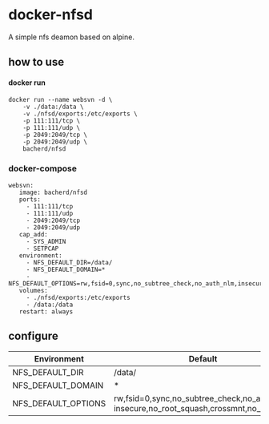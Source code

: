 # docker-nfsd

A simple nfs deamon based on alpine.

## how to use

#### docker run
```
docker run --name websvn -d \
    -v ./data:/data \
    -v ./nfsd/exports:/etc/exports \
    -p 111:111/tcp \
    -p 111:111/udp \
    -p 2049:2049/tcp \
    -p 2049:2049/udp \
    bacherd/nfsd
```    

### docker-compose
```
websvn:
   image: bacherd/nfsd
   ports:
     - 111:111/tcp                                                                                                                                                          
     - 111:111/udp                                                                                                                                                          
     - 2049:2049/tcp                                                                                                                                                        
     - 2049:2049/udp                                                                                                                                                        
   cap_add:                                                                                                                                                                              
     - SYS_ADMIN                                                                                                                                                                         
     - SETPCAP        
   environment:
     - NFS_DEFAULT_DIR=/data/
     - NFS_DEFAULT_DOMAIN=*
     - NFS_DEFAULT_OPTIONS=rw,fsid=0,sync,no_subtree_check,no_auth_nlm,insecure,no_root_squash,crossmnt,no_acl
   volumes:
     - ./nfsd/exports:/etc/exports
     - /data:/data
   restart: always
```   

## configure

| Environment         | Default                                              |
|---------------------|------------------------------------------------------|
| NFS_DEFAULT_DIR     | /data/                                               |
| NFS_DEFAULT_DOMAIN  | *                                                    |
| NFS_DEFAULT_OPTIONS | rw,fsid=0,sync,no_subtree_check,no_auth_nlm, insecure,no_root_squash,crossmnt,no_acl |
